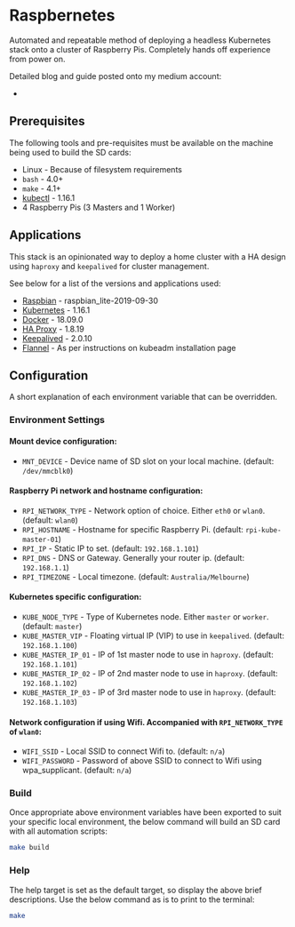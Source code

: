# Raspbernetes

Automated and repeatable method of deploying a headless Kubernetes stack
onto a cluster of Raspberry Pis. Completely hands off experience from
power on.

Detailed blog and guide posted onto my medium account:
- <post of medium link blog>

## Prerequisites

The following tools and pre-requisites must be available on the machine being
used to build the SD cards:

- Linux - Because of filesystem requirements
- `bash` - 4.0+
- `make` - 4.1+
- [kubectl](https://kubernetes.io/docs/tasks/tools/install-kubectl/) - 1.16.1
- 4 Raspberry Pis (3 Masters and 1 Worker)

## Applications

This stack is an opinionated way to deploy a home cluster with a HA design
using `haproxy` and `keepalived` for cluster management.

See below for a list of the versions and applications used:

- [Raspbian](https://downloads.raspberrypi.org/raspbian_lite/images/) - raspbian_lite-2019-09-30
- [Kubernetes](https://kubernetes.io/) - 1.16.1
- [Docker](https://www.docker.com/) - 18.09.0
- [HA Proxy](http://www.haproxy.org/) - 1.8.19
- [Keepalived](https://www.keepalived.org/) - 2.0.10
- [Flannel](https://raw.githubusercontent.com/coreos/flannel/2140ac876ef134e0ed5af15c65e414cf26827915/Documentation/kube-flannel.yml) - As per instructions on kubeadm installation page

## Configuration

A short explanation of each environment variable that can be overridden.

### Environment Settings

#### Mount device configuration:

- `MNT_DEVICE` - Device name of SD slot on your local machine. (default: `/dev/mmcblk0`)

#### Raspberry Pi network and hostname configuration:

- `RPI_NETWORK_TYPE` - Network option of choice. Either `eth0` or `wlan0`. (default: `wlan0`)
- `RPI_HOSTNAME` - Hostname for specific Raspberry Pi. (default: `rpi-kube-master-01`)
- `RPI_IP` - Static IP to set. (default: `192.168.1.101`)
- `RPI_DNS` - DNS or Gateway. Generally your router ip. (default: `192.168.1.1`)
- `RPI_TIMEZONE` - Local timezone. (default: `Australia/Melbourne`)

#### Kubernetes specific configuration:

- `KUBE_NODE_TYPE` - Type of Kubernetes node. Either `master` or `worker`. (default: `master`)
- `KUBE_MASTER_VIP` - Floating virtual IP (VIP) to use in `keepalived`. (default: `192.168.1.100`)
- `KUBE_MASTER_IP_01` - IP of 1st master node to use in `haproxy`. (default: `192.168.1.101`)
- `KUBE_MASTER_IP_02` - IP of 2nd master node to use in `haproxy`. (default: `192.168.1.102`)
- `KUBE_MASTER_IP_03` - IP of 3rd master node to use in `haproxy`. (default: `192.168.1.103`)

#### Network configuration if using Wifi. Accompanied with `RPI_NETWORK_TYPE` of `wlan0`:

- `WIFI_SSID` - Local SSID to connect Wifi to. (default: `n/a`)
- `WIFI_PASSWORD` - Password of above SSID to connect to Wifi using wpa_supplicant. (default: `n/a`)

### Build

Once appropriate above environment variables have been exported to suit your
specific local environment, the below command will build an SD card with
all automation scripts:

```bash
make build
```

### Help

The help target is set as the default target, so display the above brief
descriptions. Use the below command as is to print to the terminal:

```bash
make
```
